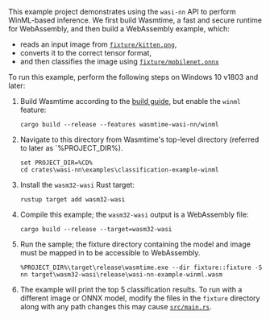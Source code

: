 This example project demonstrates using the `wasi-nn` API to perform WinML-based
inference. We first build Wasmtime, a fast and secure runtime for WebAssembly,
and then build a WebAssembly example, which:
- reads an input image from [`fixture/kitten.png`],
- converts it to the correct tensor format,
- and then classifies the image using [`fixture/mobilenet.onnx`]

[`fixture/kitten.png`]: fixture/kitten.png
[`fixture/mobilenet.onnx`]: fixture/mobilenet.onnx
[`src/main.rs`]: src/main.rs
[build guide]: https://docs.wasmtime.dev/contributing-building.html

To run this example, perform the following steps on Windows 10 v1803 and later:

1. Build Wasmtime according to the [build guide], but enable the `winml`
   feature:
   ```shell
   cargo build --release --features wasmtime-wasi-nn/winml
   ```
1. Navigate to this directory from Wasmtime's top-level directory (referred to
   later as `%PROJECT_DIR%).
    ```
    set PROJECT_DIR=%CD%
    cd crates\wasi-nn\examples\classification-example-winml
    ```
1. Install the `wasm32-wasi` Rust target:
    ```
    rustup target add wasm32-wasi
    ```
1. Compile this example; the `wasm32-wasi` output is a WebAssembly file:
    ```
    cargo build --release --target=wasm32-wasi
    ```
1. Run the sample; the fixture directory containing the model and image must be
   mapped in to be accessible to WebAssembly.
    ```
    %PROJECT_DIR%\target\release\wasmtime.exe --dir fixture::fixture -S nn target\wasm32-wasi\release\wasi-nn-example-winml.wasm
    ```
1. The example will print the top 5 classification results. To run with a
   different image or ONNX model, modify the files in the `fixture` directory
   along with any path changes this may cause [`src/main.rs`].
